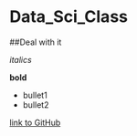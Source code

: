 # Data_Sci_Class

##Deal with it

*italics*

**bold**

* bullet1
* bullet2

[link to GitHub](https://github.com)

